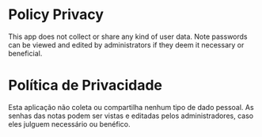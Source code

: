 # Policy Privacy

This app does not collect or share any kind of user data.
Note passwords can be viewed and edited by administrators if they deem it necessary or beneficial.

# Política de Privacidade

Esta aplicação não coleta ou compartilha nenhum tipo de dado pessoal.
As senhas das notas podem ser vistas e editadas pelos administradores, caso eles julguem necessário ou benéfico.
